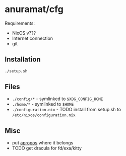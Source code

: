 # anuramat/cfg

Requirements:
- NixOS v???
- Internet connection
- git

## Installation
```sh
./setup.sh
```

## Files
- `./config/*` - symlinked to `$XDG_CONFIG_HOME`
- `./home/*` - symlinked to `$HOME`
- `./configuration.nix` - TODO install from setup.sh to `/etc/nixos/configuration.nix`

## Misc
- put [apropos](https://nixos.wiki/wiki/Apropos) where it belongs
- TODO get dracula for fd/exa/kitty
